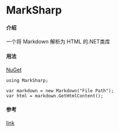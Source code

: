 # MarkSharp

#### 介绍
一个将 Markdown 解析为 HTML 的.NET类库

#### 用法  

[NuGet](https://www.nuget.org/packages/MarkSharp)

```
using MarkSharp;

var markdown = new Markdown("File Path");
var html = markdown.GetHtmlContent();
```

#### 参考

[link](https://github.com/Moon-Li/The-C-Programming-Language/tree/master/markDown)

